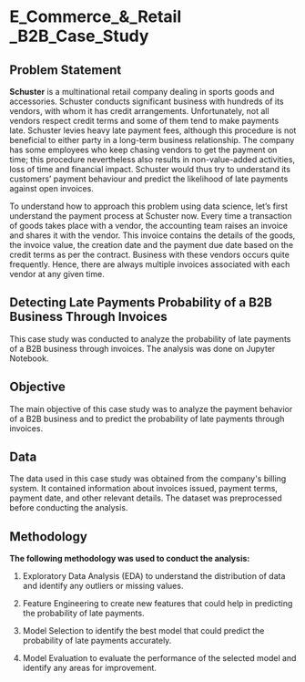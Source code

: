 # **E_Commerce_&_Retail _B2B_Case_Study**

## Problem Statement

**Schuster** is a multinational retail company dealing in sports goods and accessories. Schuster conducts significant business with hundreds of its vendors, with whom it has credit arrangements. Unfortunately, not all vendors respect credit terms and some of them tend to make payments late. Schuster levies heavy late payment fees, although this procedure is not beneficial to either party in a long-term business relationship. The company has some employees who keep chasing vendors to get the payment on time; this procedure nevertheless also results in non-value-added activities, loss of time and financial impact. Schuster would thus try to understand its customers’ payment behaviour and predict the likelihood of late payments against open invoices.

To understand how to approach this problem using data science, let’s first understand the payment process at Schuster now. Every time a transaction of goods takes place with a vendor, the accounting team raises an invoice and shares it with the vendor. This invoice contains the details of the goods, the invoice value, the creation date and the payment due date based on the credit terms as per the contract. Business with these vendors occurs quite frequently. Hence, there are always multiple invoices associated with each vendor at any given time.

## Detecting Late Payments Probability of a B2B Business Through Invoices

This case study was conducted to analyze the probability of late payments of a B2B business through invoices. 
The analysis was done on Jupyter Notebook.

## **Objective**
The main objective of this case study was to analyze the payment behavior of a B2B business and to predict the probability of late payments through invoices.

## **Data**
The data used in this case study was obtained from the company's billing system. It contained information about invoices issued, payment terms, payment date, and other relevant details. The dataset was preprocessed before conducting the analysis.

## **Methodology**
**The following methodology was used to conduct the analysis:**

 1. Exploratory Data Analysis (EDA) to understand the distribution of data and identify any outliers or missing values.

 2. Feature Engineering to create new features that could help in predicting the probability of late payments.

 3. Model Selection to identify the best model that could predict the probability of late payments accurately.

 4. Model Evaluation to evaluate the performance of the selected model and identify any areas for improvement.
